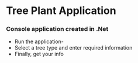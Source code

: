 # Tree Plant Application
### Console application created in .Net
- Run the application-
- Select a tree type and enter required information
- Finally, get your info
